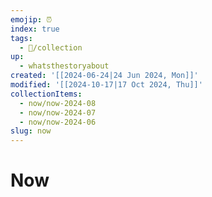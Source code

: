 ```yaml
---
emojip: ⏰
index: true
tags:
  - 📂/collection
up:
  - whatsthestoryabout
created: '[[2024-06-24|24 Jun 2024, Mon]]'
modified: '[[2024-10-17|17 Oct 2024, Thu]]'
collectionItems:
  - now/now-2024-08
  - now/now-2024-07
  - now/now-2024-06
slug: now
---
```

# Now
